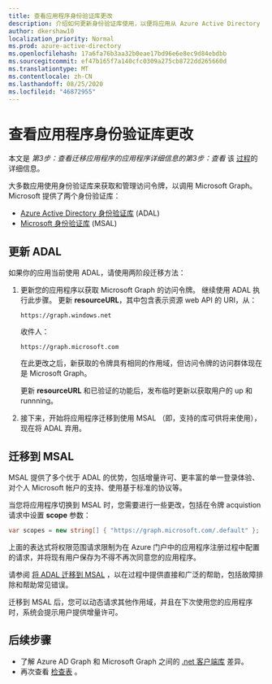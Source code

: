 ```yaml
---
title: 查看应用程序身份验证库更改
description: 介绍如何更新身份验证库使用，以便将应用从 Azure Active Directory (Azure AD) API 应用迁移到 Microsoft Graph API。
author: dkershaw10
localization_priority: Normal
ms.prod: azure-active-directory
ms.openlocfilehash: 17a6fa76b3aa32b0eae17bd96e6e8ec9d84ebdbb
ms.sourcegitcommit: ef47b165f7a140cfc0309a275cb8722dd265660d
ms.translationtype: MT
ms.contentlocale: zh-CN
ms.lasthandoff: 08/25/2020
ms.locfileid: "46872955"
---
```

# <a name="review-app-authentication-library-changes"></a>查看应用程序身份验证库更改

本文是 *第3步：查看迁移应用程序的应用程序详细信息的第3步：查看* 该 [过程](migrate-azure-ad-graph-planning-checklist.md)的详细信息。

大多数应用使用身份验证库来获取和管理访问令牌，以调用 Microsoft Graph。  Microsoft 提供了两个身份验证库：

- [Azure Active Directory 身份验证库](https://docs.microsoft.com/azure/active-directory/develop/active-directory-authentication-libraries) (ADAL) 
- [Microsoft 身份验证库](https://docs.microsoft.com/azure/active-directory/develop/reference-v2-libraries) (MSAL) 

## <a name="updating-adal"></a>更新 ADAL

如果你的应用当前使用 ADAL，请使用两阶段迁移方法：

1. 更新您的应用程序以获取 Microsoft Graph 的访问令牌。 继续使用 ADAL 执行此步骤。 更新 **resourceURL**，其中包含表示资源 web API 的 URI，从：

    `https://graph.windows.net`  

    收件人：  

    `https://graph.microsoft.com`

    在此更改之后，新获取的令牌具有相同的作用域，但访问令牌的访问群体现在是 Microsoft Graph。  

    更新 **resourceURL** 和已验证的功能后，发布临时更新以获取用户的 up 和 runnning。

1.  接下来，开始将应用程序迁移到使用 MSAL （即，支持的库可供将来使用），现在将 ADAL 弃用。

## <a name="migrating-to-msal"></a>迁移到 MSAL

MSAL 提供了多个优于 ADAL 的优势，包括增量许可、更丰富的单一登录体验、对个人 Microsoft 帐户的支持、使用基于标准的协议等。  

当您将应用程序切换到 MSAL 时，您需要进行一些更改，包括在令牌 acquistion 请求中设置 **scope** 参数：

``` csharp
var scopes = new string[] { "https://graph.microsoft.com/.default" };
```

上面的表达式将权限范围请求限制为在 Azure 门户中的应用程序注册过程中配置的请求，并将现有用户保存为不得不再次同意您的应用程序。

请参阅 [将 ADAL 迁移到 MSAL](https://aka.ms/adal-net-to-msal-net) ，以在过程中提供直接和广泛的帮助，包括故障排除和帮助常见错误。

迁移到 MSAL 后，您可以动态请求其他作用域，并且在下次使用您的应用程序时，系统会提示用户提供增量许可。

## <a name="next-steps"></a>后续步骤

- 了解 Azure AD Graph 和 Microsoft Graph 之间的 [.net 客户端库](migrate-azure-ad-graph-client-libraries.md) 差异。
- 再次查看 [检查表](migrate-azure-ad-graph-planning-checklist.md) 。
